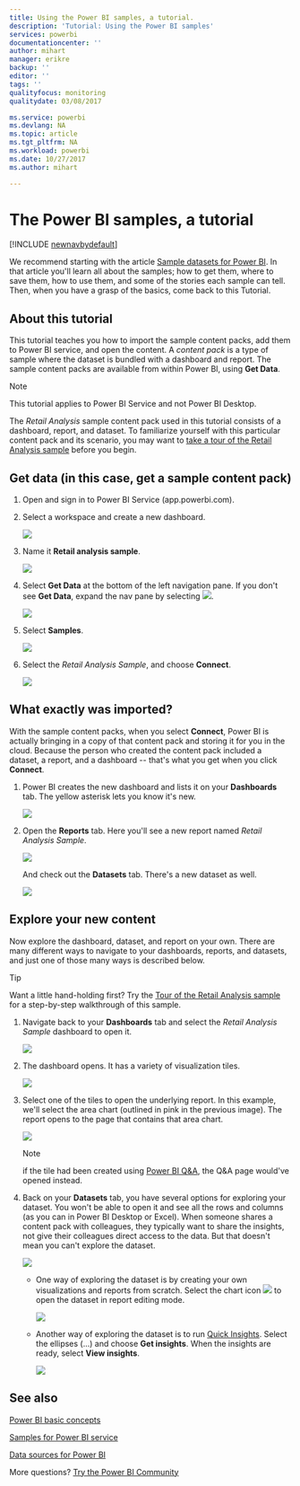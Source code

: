 ```yaml
---
title: Using the Power BI samples, a tutorial.
description: 'Tutorial: Using the Power BI samples'
services: powerbi
documentationcenter: ''
author: mihart
manager: erikre
backup: ''
editor: ''
tags: ''
qualityfocus: monitoring
qualitydate: 03/08/2017

ms.service: powerbi
ms.devlang: NA
ms.topic: article
ms.tgt_pltfrm: NA
ms.workload: powerbi
ms.date: 10/27/2017
ms.author: mihart

---
```

# The Power BI samples, a tutorial
<!-- Shared newnav Include -->
[!INCLUDE [newnavbydefault](./includes/newnavbydefault.md)]

We recommend starting with the article [Sample datasets for Power BI](sample-datasets.md). In that article you'll learn all about the samples; how to get them, where to save them, how to use them, and some of the stories each sample can tell. Then, when you have a grasp of the basics, come back to this Tutorial.   

## About this tutorial
This tutorial teaches you how to import the sample content packs, add them to Power BI service, and open the content. A *content pack* is a type of sample where the dataset is bundled with a dashboard and report. The sample content packs are available from within Power BI, using **Get Data**.

> [!NOTE]
> This tutorial applies to Power BI Service and not Power BI Desktop.
> 
> 

The *Retail Analysis* sample content pack used in this tutorial consists of a dashboard, report, and dataset.
To familiarize yourself with this particular content pack and its scenario, you may want to
 [take a tour of the Retail Analysis sample](sample-retail-analysis.md) before you begin.

## Get data (in this case, get a sample content pack)
1. Open and sign in to Power BI Service (app.powerbi.com).
2. Select a workspace and create a new dashboard.  
   
    ![](media/sample-tutorial-connect-to-the-samples/power-bi-create-dashboard2.png)
3. Name it **Retail analysis sample**.
   
   ![](media/sample-tutorial-connect-to-the-samples/power-bi-name-dashboard.png)
4. Select **Get Data** at the bottom of the left navigation pane. If you don't see **Get Data**, expand the nav pane by selecting ![](media/sample-tutorial-connect-to-the-samples/expand-nav.png).
   
   ![](media/sample-tutorial-connect-to-the-samples/pbi_getdata.png)
5. Select **Samples**.  
   
   ![](media/sample-tutorial-connect-to-the-samples/pbi_samplesdownload.png)
6. Select the *Retail Analysis Sample*, and choose **Connect**.   
   
   ![](media/sample-tutorial-connect-to-the-samples/pbi_retailanalysissampleconnect.png)

## What exactly was imported?
With the sample content packs, when you select **Connect**, Power BI is actually bringing in a copy of that content pack and storing it for you in the cloud. Because the person who created the content pack included a dataset, a report, and a dashboard -- that's what you get when you click **Connect**.

1. Power BI creates the new dashboard and lists it on your **Dashboards** tab. The yellow asterisk lets you know it's new.
   
   ![](media/sample-tutorial-connect-to-the-samples/power-bi-new-dashboard.png)
2. Open the **Reports** tab.  Here you'll see a new report named *Retail Analysis Sample*.
   
   ![](media/sample-tutorial-connect-to-the-samples/power-bi-new-report.png)
   
   And check out the **Datasets** tab.  There's a new dataset as well.
   
   ![](media/sample-tutorial-connect-to-the-samples/power-bi-new-dataset.png)

## Explore your new content
Now explore the dashboard, dataset, and report on your own. There are many different ways to navigate to your dashboards, reports, and datasets, and just one of those many ways is described below.  

> [!TIP]
> Want a little hand-holding first?  Try the [Tour of the Retail Analysis sample](sample-retail-analysis.md) for a step-by-step walkthrough of this sample.
> 
> 

1. Navigate back to your **Dashboards** tab and select the *Retail Analysis Sample* dashboard to open it.    
   
   ![](media/sample-tutorial-connect-to-the-samples/power-bi-dashboards.png)
2. The dashboard opens.  It has a variety of visualization tiles.
   
   ![](media/sample-tutorial-connect-to-the-samples/power-bi-dashboards2new.png)
3. Select one of the tiles to open the underlying report.  In this example, we'll select the area chart (outlined in pink in the previous image). The report opens to the page that contains that area chart.
   
    ![](media/sample-tutorial-connect-to-the-samples/power-bi-report.png)
   
   > [!NOTE]
   > if the tile had been created using [Power BI Q&A](powerbi-service-q-and-a.md), the Q&A page would've opened instead.
   > 
   > 
4. Back on your **Datasets** tab, you have several options for exploring your dataset.  You won't be able to open it and see all the rows and columns (as you can in Power BI Desktop or Excel).  When someone shares a content pack with colleagues, they typically want to share the insights, not give their colleagues direct access to the data. But that doesn't mean you can't explore the dataset.  
   
   ![](media/sample-tutorial-connect-to-the-samples/power-bi-chart-icon2.png)
   
   * One way of exploring the dataset is by creating your own visualizations and reports from scratch.  Select the chart icon ![](media/sample-tutorial-connect-to-the-samples/power-bi-chart-icon4.png) to open the dataset in report editing mode.
     
       ![](media/sample-tutorial-connect-to-the-samples/power-bi-report-editing.png)
   * Another way of exploring the dataset is to run [Quick Insights](powerbi-service-auto-insights.md). Select the ellipses (...) and choose **Get insights**. When the insights are ready, select **View insights**.
     
       ![](media/sample-tutorial-connect-to-the-samples/power-bi-insights.png)

## See also
[Power BI basic concepts](powerbi-service-basic-concepts.md)

[Samples for Power BI service](sample-datasets.md)

[Data sources for Power BI](service-get-data.md)

More questions? [Try the Power BI Community](http://community.powerbi.com/)


